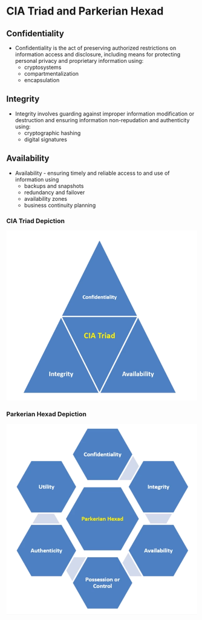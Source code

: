 # CIA Triad and Parkerian Hexad

## Confidentiality

* Confidentiality is the act of preserving authorized restrictions on information access and disclosure, including means for protecting personal privacy and proprietary information using:
    + cryptosystems
    + compartmentalization
    + encapsulation

## Integrity

* Integrity involves guarding against improper information modification or destruction and ensuring information non-repudation and authenticity using:
    + cryptographic hashing
    + digital signatures

## Availability

* Availability - ensuring timely and reliable access to and use of information using
    + backups and snapshots
    + redundancy and failover
    + availability zones
    + business continuity planning

### CIA Triad Depiction 

![CIA Triad](../img/cia-triad.PNG)

### Parkerian Hexad Depiction

![Parkerian Hexad](../img/parkerian-hexad.PNG)


